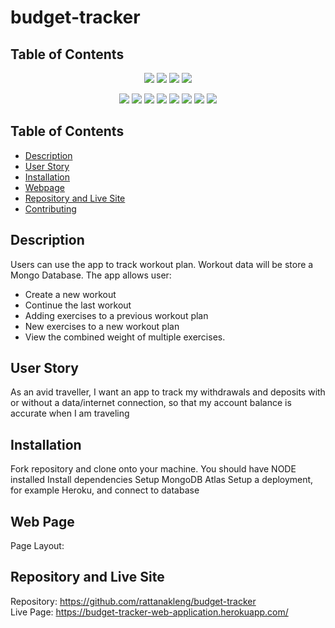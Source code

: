 # budget-tracker

## Table of Contents
<p align="center">
    <img src="https://img.shields.io/github/repo-size/rattanakleng/budget-tracker" />
    <img src="https://img.shields.io/github/issues/rattanakleng/budget-tracker" />
    <img src="https://img.shields.io/github/last-commit/rattanakleng/budget-tracker" >
    <img src="https://img.shields.io/badge/License-MIT-yellow.svg"(https://opensource.org/licenses/MIT") />
</p>
 
<p align="center">
    <img src="https://img.shields.io/badge/Javascript-red" />
    <img src="https://img.shields.io/badge/jQuery-orange"  />
    <img src="https://img.shields.io/badge/-Node.js-yellow" />
    <img src="https://img.shields.io/badge/-Express-blue" >
    <img src="https://img.shields.io/badge/-MongoDB-teal" />
    <img src="https://img.shields.io/badge/-Mongoose-blue" />
    <img src="https://img.shields.io/badge/-Bootstrap-indigo" />
<img src="https://img.shields.io/badge/-IndexedDB-yellowgreen" />
 
</p>

## Table of Contents
- [Description](#description)
- [User Story](#user-story)
- [Installation](#installation)
- [Webpage](#web-page)
- [Repository and Live Site](#repository-and-live-site)
- [Contributing](#contributing)

## Description
Users can use the app to track workout plan. Workout data will be store a Mongo Database. The app allows user:
- Create a new workout 
- Continue the last workout 
- Adding exercises to a previous workout plan
- New exercises to a new workout plan
- View the combined weight of multiple exercises. 

## User Story
As an avid traveller, I want an app to track my withdrawals and deposits with or without a data/internet connection, so that my account balance is accurate when I am traveling 

## Installation
Fork repository and clone onto your machine.
You should have NODE installed
Install dependencies
Setup MongoDB Atlas
Setup a deployment, for example Heroku, and connect to database

## Web Page
Page Layout: </br>



## Repository and Live Site
Repository: https://github.com/rattanakleng/budget-tracker </br>
Live Page: https://budget-tracker-web-application.herokuapp.com/
